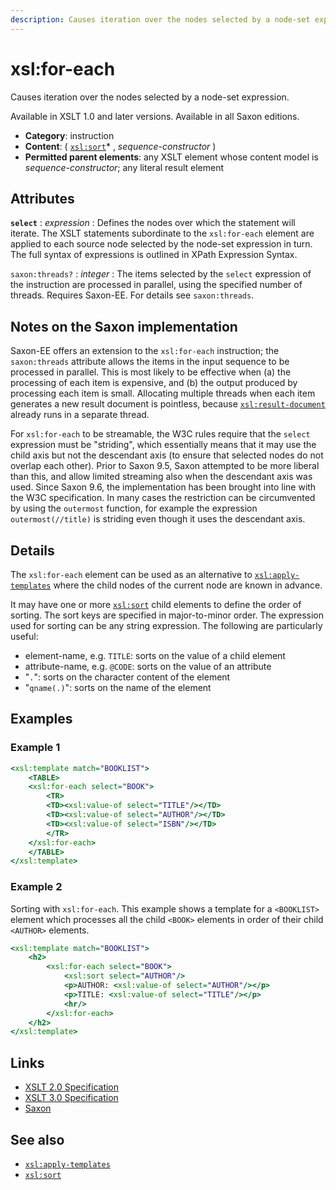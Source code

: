 ```yaml
---
description: Causes iteration over the nodes selected by a node-set expression
---
```


# xsl:for-each

Causes iteration over the nodes selected by a node-set expression.

Available in XSLT 1.0 and later versions. Available in all Saxon editions.

- **Category**: instruction
- **Content**: ( [`xsl:sort`](xsl-sort.md)\* , _sequence-constructor_ )
- **Permitted parent elements**: any XSLT element whose content model is _sequence-constructor_; any literal result element

## Attributes

**`select`**
: _expression_
: Defines the nodes over which the statement will iterate. The XSLT statements subordinate to the `xsl:for-each` element are applied to each source node selected by the node-set expression in turn. The full syntax of expressions is outlined in XPath Expression Syntax.

`saxon:threads?`
: _integer_
: The items selected by the `select` expression of the instruction are processed in parallel, using the specified number of threads. Requires Saxon-EE. For details see `saxon:threads`.

## Notes on the Saxon implementation

Saxon-EE offers an extension to the `xsl:for-each` instruction; the `saxon:threads` attribute allows the items in the input sequence to be processed in parallel. This is most likely to be effective when (a) the processing of each item is expensive, and (b) the output produced by processing each item is small. Allocating multiple threads when each item generates a new result document is pointless, because [`xsl:result-document`](xsl-result-document.md) already runs in a separate thread.

For `xsl:for-each` to be streamable, the W3C rules require that the `select` expression must be "striding", which essentially means that it may use the child axis but not the descendant axis (to ensure that selected nodes do not overlap each other). Prior to Saxon 9.5, Saxon attempted to be more liberal than this, and allow limited streaming also when the descendant axis was used. Since Saxon 9.6, the implementation has been brought into line with the W3C specification. In many cases the restriction can be circumvented by using the `outermost` function, for example the expression `outermost(//title)` is striding even though it uses the descendant axis.

## Details

The `xsl:for-each` element can be used as an alternative to [`xsl:apply-templates`](xsl-apply-templates.md) where the child nodes of the current node are known in advance.

It may have one or more [`xsl:sort`](xsl-sort.md) child elements to define the order of sorting. The sort keys are specified in major-to-minor order. The expression used for sorting can be any string expression. The following are particularly useful:

- element-name, e.g. `TITLE`: sorts on the value of a child element
- attribute-name, e.g. `@CODE`: sorts on the value of an attribute
- "`.`": sorts on the character content of the element
- "`qname(.)`": sorts on the name of the element

## Examples

### Example 1

```xslt
<xsl:template match="BOOKLIST">
    <TABLE>
    <xsl:for-each select="BOOK">
        <TR>
        <TD><xsl:value-of select="TITLE"/></TD>
        <TD><xsl:value-of select="AUTHOR"/></TD>
        <TD><xsl:value-of select="ISBN"/></TD>
        </TR>
    </xsl:for-each>
    </TABLE>
</xsl:template>
```

### Example 2

Sorting with `xsl:for-each`. This example shows a template for a `<BOOKLIST>` element which processes all the child `<BOOK>` elements in order of their child `<AUTHOR>` elements.

```xslt
<xsl:template match="BOOKLIST">
    <h2>
        <xsl:for-each select="BOOK">
            <xsl:sort select="AUTHOR"/>
            <p>AUTHOR: <xsl:value-of select="AUTHOR"/></p>
            <p>TITLE: <xsl:value-of select="TITLE"/></p>
            <hr/>
        </xsl:for-each>
    </h2>
</xsl:template>
```

## Links

- [XSLT 2.0 Specification](http://www.w3.org/TR/xslt20/#element-for-each)
- [XSLT 3.0 Specification](http://www.w3.org/TR/xslt-30/#element-for-each)
- [Saxon](http://saxonica.com/documentation/index.html#!xsl-elements/for-each)

## See also

- [`xsl:apply-templates`](xsl-apply-templates.md)
- [`xsl:sort`](xsl-sort.md)
